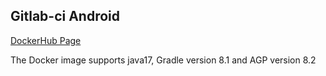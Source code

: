 ## Gitlab-ci Android

[DockerHub Page](https://hub.docker.com/r/sepideh7/gitlab-ci-android)

The Docker image supports java17, Gradle version 8.1 and AGP version 8.2